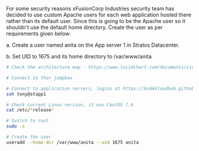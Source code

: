 For some security reasons xFusionCorp Industries security team has decided to use custom Apache users for each web application hosted there rather than its default user. Since this is going to be the Apache user so it shouldn't use the default home directory. Create the user as per requirements given below:

a. Create a user named anita on the App server 1 in Stratos Datacenter.

b. Set UID to 1675 and its home directory to /var/www/anita

```bash
# Check the architecture map - https://www.lucidchart.com/documents/view/58e22de2-c446-4b49-ae0f-db79a3318e97/0_0

# Connect to thor jumpbox

# Connect to application servers, logins at https://kodekloudhub.github.io/kodekloud-engineer/docs/projects/nautilus
ssh tony@stapp1

# Check current Linux version, it was CentOS 7.6
cat /etc/*release*

# Switch to root
sudo -s

# Create the user
useradd --home-dir /var/www/anita --uid 1675 anita
```
